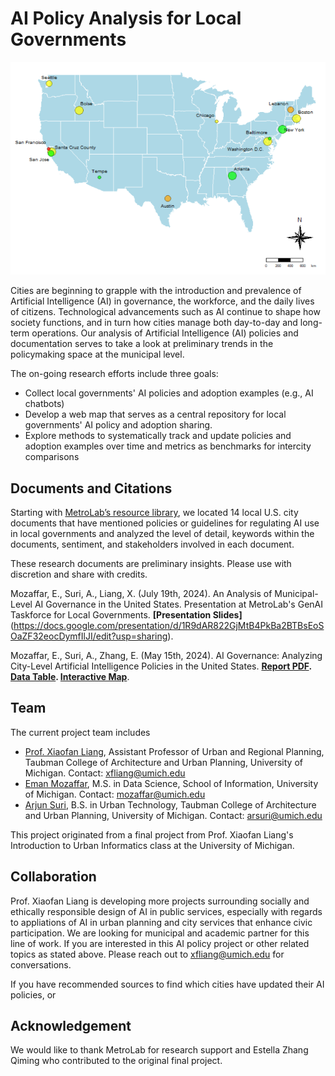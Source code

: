 # AI Policy Analysis for Local Governments 

![Interactive Map of Local Governments' AI Policies](map.png)

Cities are beginning to grapple with the introduction and prevalence of Artificial Intelligence (AI)
in governance, the workforce, and the daily lives of citizens. Technological advancements such
as AI continue to shape how society functions, and in turn how cities manage both day-to-day
and long-term operations. Our analysis of Artificial Intelligence (AI) policies and documentation
serves to take a look at preliminary trends in the policymaking space at the municipal level. 

The on-going research efforts include three goals: 

* Collect local governments' AI policies and adoption examples (e.g., AI chatbots) 
* Develop a web map that serves as a central repository for local governments' AI policy and adoption sharing. 
* Explore methods to systematically track and update policies and adoption examples over time and metrics as benchmarks for intercity comparisons   

## Documents and Citations 

Starting with [MetroLab’s resource library](https://metrolabnetwork.org/ai-initiative/), we located 14 local U.S. city documents that have mentioned policies or guidelines for regulating AI use in local governments and analyzed the level of detail, keywords within the documents, sentiment, and stakeholders involved in each document. 

These research documents are preliminary insights. Please use with discretion and share with credits. 

Mozaffar, E., Suri, A., Liang, X. (July 19th, 2024). An Analysis of Municipal-Level AI Governance in the United States. Presentation at MetroLab's GenAI Taskforce for Local Governments. **[Presentation Slides]**(https://docs.google.com/presentation/d/1R9dAR822GjMtB4PkBa2BTBsEoSOaZF32eocDymfIlJI/edit?usp=sharing). 

Mozaffar, E., Suri, A., Zhang, E. (May 15th, 2024). AI Governance: Analyzing City-Level Artificial Intelligence Policies in the United States. **[Report PDF](). [Data Table](https://docs.google.com/spreadsheets/d/1ws11lKcjLwduc4POXvYId5n0Zabt0jq0/edit?gid=906111947#gid=906111947). [Interactive Map](https://rpubs.com/estellaz/AIPoliciesUS)**. 

## Team 

The current project team includes 

* [Prof. Xiaofan Liang](https://xiaofanliang.com/), Assistant Professor of Urban and Regional Planning, Taubman College of Architecture and Urban Planning, University of Michigan. Contact: xfliang@umich.edu 
* [Eman Mozaffar](https://www.linkedin.com/in/emanmozaffar/), M.S. in Data Science, School of Information, University of Michigan. Contact: mozaffar@umich.edu
* [Arjun Suri](https://www.linkedin.com/in/arjuns1/), B.S. in Urban Technology, Taubman College of Architecture and Urban Planning, University of Michigan. Contact: arsuri@umich.edu

This project originated from a final project from Prof. Xiaofan Liang's Introduction to Urban Informatics class at the University of Michigan. 

## Collaboration 

Prof. Xiaofan Liang is developing more projects surrounding socially and ethically responsible design of AI in public services, especially with regards to appliations of AI in urban planning and city services that enhance civic participation. We are looking for municipal and academic partner for this line of work. If you are interested in this AI policy project or other related topics as stated above. Please reach out to xfliang@umich.edu for conversations. 

If you have recommended sources to find which cities have updated their AI policies, or 

## Acknowledgement 

We would like to thank MetroLab for research support and Estella Zhang Qiming who contributed to the original final project. 


